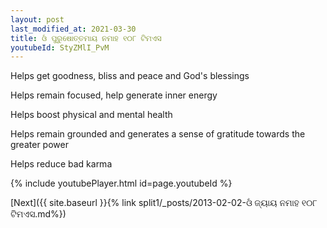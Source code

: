 ```yaml
---
layout: post
last_modified_at: 2021-03-30
title: ଓଁ ପୁରୁଷୋତ୍ତମାୟ ନମାହ ୧୦୮ ଟିମଏସ
youtubeId: StyZMlI_PvM
---
```

 
 
Helps get goodness, bliss and peace and God's blessings
 
Helps remain focused, help generate inner energy 
 
Helps boost physical and mental health 
 
Helps remain grounded and generates a sense of gratitude towards the greater power 
 
Helps reduce bad karma
 
 
 
 


{% include youtubePlayer.html id=page.youtubeId %}
 
[Next]({{ site.baseurl }}{% link  split1/_posts/2013-02-02-ଓଁ ଜ୍ୟାୟ ନମାହ ୧୦୮ ଟିମଏସ.md%})
 
